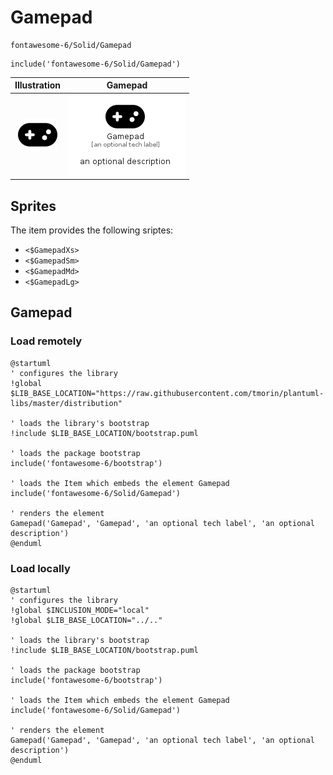 # Gamepad


```text
fontawesome-6/Solid/Gamepad
```

```text
include('fontawesome-6/Solid/Gamepad')
```



| Illustration | Gamepad |
| :---: | :---: |
| ![illustration for Illustration](../../fontawesome-6/Solid/Gamepad.png) | ![illustration for Gamepad](../../fontawesome-6/Solid/Gamepad.Local.png) |



## Sprites
The item provides the following sriptes:

- `<$GamepadXs>`
- `<$GamepadSm>`
- `<$GamepadMd>`
- `<$GamepadLg>`





## Gamepad

### Load remotely
```plantuml
@startuml
' configures the library
!global $LIB_BASE_LOCATION="https://raw.githubusercontent.com/tmorin/plantuml-libs/master/distribution"

' loads the library's bootstrap
!include $LIB_BASE_LOCATION/bootstrap.puml

' loads the package bootstrap
include('fontawesome-6/bootstrap')

' loads the Item which embeds the element Gamepad
include('fontawesome-6/Solid/Gamepad')

' renders the element
Gamepad('Gamepad', 'Gamepad', 'an optional tech label', 'an optional description')
@enduml
```

### Load locally
```plantuml
@startuml
' configures the library
!global $INCLUSION_MODE="local"
!global $LIB_BASE_LOCATION="../.."

' loads the library's bootstrap
!include $LIB_BASE_LOCATION/bootstrap.puml

' loads the package bootstrap
include('fontawesome-6/bootstrap')

' loads the Item which embeds the element Gamepad
include('fontawesome-6/Solid/Gamepad')

' renders the element
Gamepad('Gamepad', 'Gamepad', 'an optional tech label', 'an optional description')
@enduml
```

